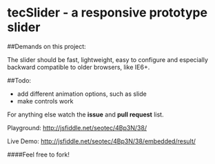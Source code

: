 tecSlider - a responsive prototype slider
==========================================

##Demands on this project:

The slider should be fast, lightweight, easy to configure and especially backward compatible to older browsers, like IE6+.

##Todo:
* add different animation options, such as slide
* make controls work

For anything else watch the __issue__ and __pull request__ list.


Playground: http://jsfiddle.net/seotec/4Bp3N/38/

Live Demo: http://jsfiddle.net/seotec/4Bp3N/38/embedded/result/


####Feel free to fork!